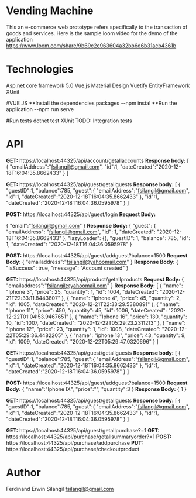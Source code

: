 # Vending Machine
This an e-commerce web prototype refers specifically to the transaction of goods and services.
Here is the sample loom video for the demo of the application 
https://www.loom.com/share/9b69c2e963604a32bb6d6b31acb4361b

# Technologies
Asp.net core framework 5.0
Vue.js 
Material Design
Vuetify
EntityFramework
XUnit

#VUE JS 
**Install the dependencies packages
--npm instal
**Run the application
--npm run serve

#Run tests
dotnet test
XUnit
TODO: Integration tests 

# API
**GET:** https://localhost:44325/api/account/getallaccounts
**Response body:**
[
   {
      "emailAddress":"fsilangil@gmail.com",
      "id":1,
      "dateCreated":"2020-12-18T16:04:35.8662433"
   }
]

**GET:** https://localhost:44325/api/guest/getallguests
**Response body:**
[
   {
      "guestID":1,
      "balance":785,
      "guest":{
         "emailAddress":"fsilangil@gmail.com",
         "id":1,
         "dateCreated":"2020-12-18T16:04:35.8662433"
      },
      "id":1,
      "dateCreated":"2020-12-18T16:04:36.0595978"
   }
]

**POST:** https://localhost:44325/api/guest/login
**Request Body:**

{
    "email":"fsilangil@gmail.com"
}
**Response Body:**
{
    "guest": {
        "emailAddress": "fsilangil@gmail.com",
        "id": 1,
        "dateCreated": "2020-12-18T16:04:35.8662433"
    },
    "lazyLoader": {},
    "guestID": 1,
    "balance": 785,
    "id": 1,
    "dateCreated": "2020-12-18T16:04:36.0595978"
}


**POST:** https://localhost:44325/api/guest/addguest?balance=1500
**Request Body:**
{
    "emailaddress":"fsilangil@yahoomail.com"
}
**Response Body:**
{
    "isSuccess": true,
    "message": "Account created"
}


**GET:** https://localhost:44325/api/product/getallproducts
**Request Body:**
{
    "emailaddress":"fsilangil@yahoomail.com"
}
**Response Body:**
[
    {
        "name": "Iphone 3",
        "price": 25,
        "quantity": 1,
        "id": 1004,
        "dateCreated": "2020-12-21T22:33:11.8443807"
    },
    {
        "name": "Iphone 4",
        "price": 45,
        "quantity": 2,
        "id": 1005,
        "dateCreated": "2020-12-21T22:33:29.5380891"
    },
    {
        "name": "Iphone 11",
        "price": 450,
        "quantity": 45,
        "id": 1006,
        "dateCreated": "2020-12-22T01:04:53.9467651"
    },
    {
        "name": "Iphone 16",
        "price": 130,
        "quantity": 10,
        "id": 1007,
        "dateCreated": "2020-12-22T05:29:23.2311213"
    },
    {
        "name": "Iphone 12",
        "price": 23,
        "quantity": 1,
        "id": 1008,
        "dateCreated": "2020-12-22T05:29:36.4482205"
    },
    {
        "name": "iphone 13",
        "price": 43,
        "quantity": 9,
        "id": 1009,
        "dateCreated": "2020-12-22T05:29:47.0320696"
    }
]



**GET:** https://localhost:44325/api/guest/getallguests
**Response body:**
[
   {
      "guestID":1,
      "balance":785,
      "guest":{
         "emailAddress":"fsilangil@gmail.com",
         "id":1,
         "dateCreated":"2020-12-18T16:04:35.8662433"
      },
      "id":1,
      "dateCreated":"2020-12-18T16:04:36.0595978"
   }
]


**POST:** https://localhost:44325/api/guest/addguest?balance=1500
**Request Body:**
{
    "name":"Iphone IX",
    "price":"",
    "quantity":3
}
**Response Body:**
{
  1
}

**GET:** https://localhost:44325/api/guest/getallguests
**Response body:**
[
   {
      "guestID":1,
      "balance":785,
      "guest":{
         "emailAddress":"fsilangil@gmail.com",
         "id":1,
         "dateCreated":"2020-12-18T16:04:35.8662433"
      },
      "id":1,
      "dateCreated":"2020-12-18T16:04:36.0595978"
   }
]

**GET:** https://localhost:44325/api/guest/getallpurchase?=1
**GET:** https://localhost:44325/api/purchase/getallsummaryorder?=1
**POST:** https://localhost:44325/api/purchase/addpurchase
**PUT:** https://localhost:44325/api/purchase/checkoutproduct
# Author
Ferdinand Erwin Silangil
fsilangil@gmail.com
